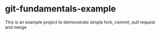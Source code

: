 # git-fundamentals-example
This is an example project to demonstrate simple fork, commit, pull request and merge
